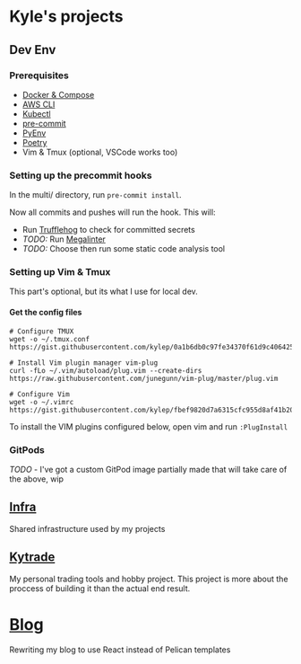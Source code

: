 # Kyle's projects

## Dev Env

### Prerequisites

- [Docker & Compose](https://docs.docker.com/get-docker/)
- [AWS CLI](https://aws.amazon.com/cli/)
- [Kubectl](https://kubernetes.io/docs/tasks/tools/)
- [pre-commit](https://pre-commit.com/)
- [PyEnv](https://github.com/pyenv/pyenv)
- [Poetry](https://python-poetry.org/)
- Vim & Tmux (optional, VSCode works too)


### Setting up the precommit hooks

In the multi/ directory, run `pre-commit install`.

Now all commits and pushes will run the hook. This will:
- Run [Trufflehog](https://github.com/trufflesecurity/trufflehog) to check for committed secrets
- *TODO:* Run [Megalinter](https://megalinter.io/latest/)
- *TODO:* Choose then run some static code analysis tool


### Setting up Vim & Tmux
This part's optional, but its what I use for local dev.


#### Get the config files
```
# Configure TMUX
wget -o ~/.tmux.conf https://gist.githubusercontent.com/kylep/0a1b6db0c97fe34370f61d9c4064253d/raw/c9fc4abbbe69bb933b10418ef0ed20443136473f/tmux.conf

# Install Vim plugin manager vim-plug
curl -fLo ~/.vim/autoload/plug.vim --create-dirs https://raw.githubusercontent.com/junegunn/vim-plug/master/plug.vim

# Configure Vim
wget -o ~/.vimrc https://gist.githubusercontent.com/kylep/fbef9820d7a6315cfc955d8af41b2074/raw/348faa05c7187cfadd90b792ac91c23afa6d6e16/vimrc
```

To install the VIM plugins configured below, open vim and run `:PlugInstall`



### GitPods
*TODO* - I've got a custom GitPod image partially made that will take care of the above, wip


## [Infra](infra/)
Shared infrastructure used by my projects


## [Kytrade](kytrade/)
My personal trading tools and hobby project. This project is more about the proccess of building it
than the actual end result.


# [Blog](blog/)
Rewriting my blog to use React instead of Pelican templates
